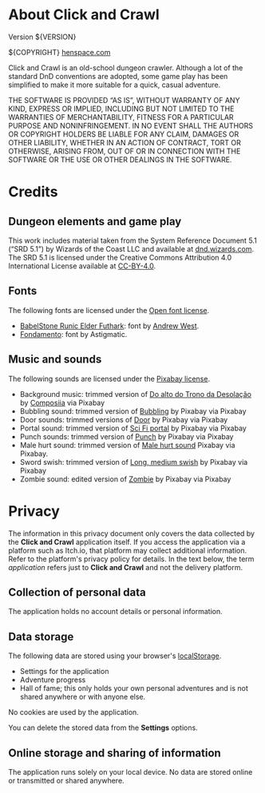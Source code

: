 # About Click and Crawl
Version ${VERSION}

${COPYRIGHT} [henspace.com](https://henspace.com)

Click and Crawl is an old-school dungeon crawler. Although a lot of
the standard DnD conventions are adopted, some game play has been simplified
to make it more suitable for a quick, casual adventure.

THE SOFTWARE IS PROVIDED “AS IS”, WITHOUT WARRANTY OF ANY KIND,
EXPRESS OR IMPLIED, INCLUDING BUT NOT LIMITED TO THE WARRANTIES
OF MERCHANTABILITY, FITNESS FOR A PARTICULAR PURPOSE AND
NONINFRINGEMENT. IN NO EVENT SHALL THE AUTHORS OR COPYRIGHT
HOLDERS BE LIABLE FOR ANY CLAIM, DAMAGES OR OTHER LIABILITY,
WHETHER IN AN ACTION OF CONTRACT, TORT OR OTHERWISE, ARISING
FROM, OUT OF OR IN CONNECTION WITH THE SOFTWARE OR THE USE OR
OTHER DEALINGS IN THE SOFTWARE.

# Credits

## Dungeon elements and game play

This work includes material taken from the System Reference Document 5.1 (“SRD
5.1”) by Wizards of the Coast LLC and available at
[dnd.wizards.com](https://dnd.wizards.com/resources/systems-reference-document).
The SRD 5.1 is licensed under the Creative Commons Attribution 4.0 International
License available at
[CC-BY-4.0](https://creativecommons.org/licenses/by/4.0/legalcode).

## Fonts

The following fonts are licensed under the [Open font license](https://openfontlicense.org/).

- [BabelStone Runic Elder Futhark](https://www.babelstone.co.uk/Fonts/ElderFuthark.html): font by [Andrew West](https://www.babelstone.co.uk/Fonts/BabelStoneOFL.txt).
- [Fondamento](https://fonts.google.com/specimen/Fondamento): font by Astigmatic.

## Music and sounds 

The following sounds are licensed under the [Pixabay license](https://pixabay.com/service/license-summary/).

- Background music: trimmed version of [Do alto do Trono da Desolação](https://pixabay.com/music/mystery-do-alto-do-trono-da-desolacao-173741/) by [Composiia](https://pixabay.com/users/composiia-38203768/) via Pixabay
- Bubbling sound: trimmed version of [Bubbling](https://pixabay.com/sound-effects/bubbling-6184/) by Pixabay via Pixabay
- Door sounds: trimmed versions of [Door](https://pixabay.com/sound-effects/door-43633/) by Pixabay via Pixabay
- Portal sound: trimmed version of [Sci Fi portal](https://pixabay.com/sound-effects/sci-fi-portal-83746/) by Pixabay via Pixabay
- Punch sounds: trimmed version of [Punch](https://pixabay.com/sound-effects/punch-41105/) by Pixabay via Pixabay
- Male hurt sound: trimmed version of [Male hurt sound](https://pixabay.com/sound-effects/male-hurt-sound-95206/) Pixabay via Pixabay.
- Sword swish: trimmed version of [Long, medium swish](https://pixabay.com/sound-effects/long-medium-swish-44324/) by Pixabay via Pixabay
- Zombie sound: edited version of [Zombie](https://pixabay.com/sound-effects/search/zombie/) by Pixabay via Pixabay

# Privacy

The information in this privacy document only covers the data collected by the 
**Click&nbsp;and&nbsp;Crawl** application itself. If you access the application via a
platform such as Itch.io, that platform may collect additional information. Refer
to the platform's privacy policy for details. In the text below, the term
*application* refers just to **Click&nbsp;and&nbsp;Crawl** and not the delivery platform.


## Collection of personal data
The application holds no account details or personal information.

## Data storage
The following data are stored using your browser's [localStorage](https://developer.mozilla.org/en-US/docs/Web/API/Web_Storage_API).

+ Settings for the application
+ Adventure progress
+ Hall of fame; this only holds your own personal adventures and is not shared anywhere or with anyone else.

No cookies are used by the application.

You can delete the stored data from the **Settings** options.

## Online storage and sharing of information

The application runs solely on your local device. No data are stored online or
transmitted or shared anywhere. 